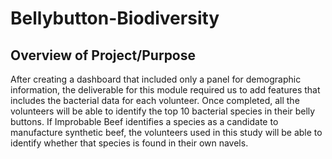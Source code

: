 # Bellybutton-Biodiversity
## Overview of Project/Purpose
After creating a dashboard that included only a panel for demographic information, the deliverable for this module required us to add features that includes the bacterial data for each volunteer.  Once completed, all the volunteers will be able to identify the top 10 bacterial species in their belly buttons.  If Improbable Beef identifies a species as a candidate to manufacture synthetic beef, the volunteers used in this study will be able to identify whether that species is found in their own navels.